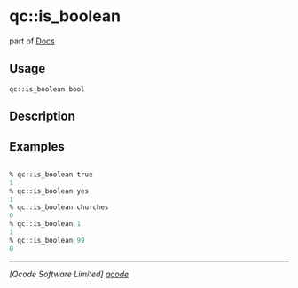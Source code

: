 qc::is_boolean
==============

part of [Docs](../index.md)

Usage
-----
`qc::is_boolean bool`

Description
-----------


Examples
--------
```tcl

% qc::is_boolean true
1
% qc::is_boolean yes
1
% qc::is_boolean churches
0
% qc::is_boolean 1
1
% qc::is_boolean 99
0
```

----------------------------------
*[Qcode Software Limited] [qcode]*

[qcode]: http://www.qcode.co.uk "Qcode Software"